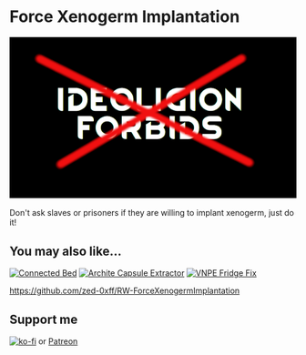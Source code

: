 # Force Xenogerm Implantation
[![Force Xenogerm Implantation](About/Preview.png)](https://steamcommunity.com/sharedfiles/filedetails/?id=2958300354)

Don't ask slaves or prisoners if they are willing to implant xenogerm, just do it!

## You may also like...

[![Connected Bed](https://steamuserimages-a.akamaihd.net/ugc/2031731300513128421/33F0CC11BA63BE38DEB3FECEB9AB5B15114EE997/?imw=268&imh=151&ima=fit&impolicy=Letterbox)](https://steamcommunity.com/sharedfiles/filedetails/?id=2957904090)
[![Archite Capsule Extractor](https://steamuserimages-a.akamaihd.net/ugc/2031731300509110720/A4105FE6646E0269354C062D3277E1D473F42AA0/?imw=268&imh=151&ima=fit&impolicy=Letterbox)](https://steamcommunity.com/sharedfiles/filedetails/?id=2959446434)
[![VNPE Fridge Fix](https://steamuserimages-a.akamaihd.net/ugc/2031730758748002449/60775C5C148E58CDA4F19B6E4571A778A86A9FF9/?imw=268&imh=151&ima=fit&impolicy=Letterbox)](https://steamcommunity.com/sharedfiles/filedetails/?id=2976541719)

https://github.com/zed-0xff/RW-ForceXenogermImplantation

## Support me

[![ko-fi](https://i.imgur.com/Utx6OIH.png)](https://ko-fi.com/K3K81Z3W5) or [Patreon](https://www.patreon.com/zed_0xff)
